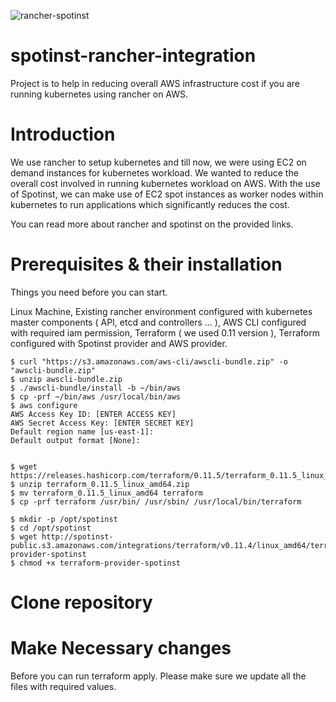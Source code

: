 ![rancher-spotinst](https://user-images.githubusercontent.com/38158144/39124324-abf86ade-4718-11e8-82b5-5322cd5d7408.jpeg)

# spotinst-rancher-integration
Project is to help in reducing overall AWS infrastructure cost if you are running kubernetes using rancher on AWS.

# Introduction

We use rancher to setup kubernetes and till now, we were using EC2 on demand instances for kubernetes workload. We wanted to reduce the overall cost involved in running kubernetes workload on AWS. With the use of Spotinst, we can make use of EC2 spot instances as worker nodes within kubernetes to run applications which significantly reduces the cost. 

You can read more about rancher and spotinst on the provided links.

# Prerequisites & their installation

Things you need before you can start. 

Linux Machine, Existing rancher environment configured with kubernetes master components ( API, etcd and controllers ... ), AWS CLI configured with required iam permission, Terraform ( we used 0.11 version ), Terraform configured with Spotinst provider and AWS provider.

```
$ curl "https://s3.amazonaws.com/aws-cli/awscli-bundle.zip" -o "awscli-bundle.zip"
$ unzip awscli-bundle.zip
$ ./awscli-bundle/install -b ~/bin/aws
$ cp -prf ~/bin/aws /usr/local/bin/aws
$ aws configure
AWS Access Key ID: [ENTER ACCESS KEY]
AWS Secret Access Key: [ENTER SECRET KEY]
Default region name [us-east-1]: 
Default output format [None]:


$ wget https://releases.hashicorp.com/terraform/0.11.5/terraform_0.11.5_linux_amd64.zip
$ unzip terraform_0.11.5_linux_amd64.zip
$ mv terraform_0.11.5_linux_amd64 terraform
$ cp -prf terraform /usr/bin/ /usr/sbin/ /usr/local/bin/terraform

$ mkdir -p /opt/spotinst
$ cd /opt/spotinst
$ wget http://spotinst-public.s3.amazonaws.com/integrations/terraform/v0.11.4/linux_amd64/terraform-provider-spotinst
$ chmod +x terraform-provider-spotinst
```
# Clone repository

# Make Necessary changes 
Before you can run terraform apply. Please make sure we update all the files with required values. 
 
